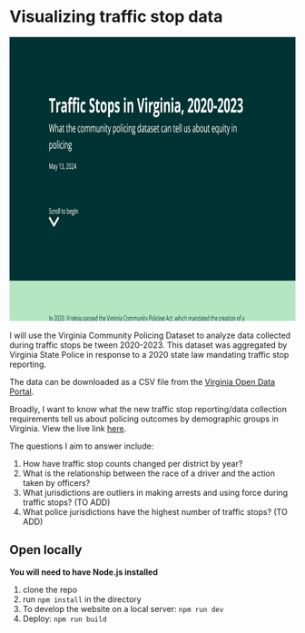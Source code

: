 
# Visualizing traffic stop data

<img src="ezgif.com-animated-gif-maker.gif" width="700" height="500" />

I will use the Virginia Community Policing Dataset to analyze data collected during traffic stops be
tween 2020-2023. This dataset was aggregated by Virginia State Police in response to a 2020 state law
mandating traffic stop reporting.
 
 The data can be downloaded as a CSV file from the [Virginia Open Data Portal](https://data.virginia.gov/dataset/community-policing-data).
 
 Broadly, I want to know what the new traffic stop reporting/data collection requirements tell us
 about policing outcomes by demographic groups in Virginia. View the live link [here](https://sdinesh01.github.io/traffic-stops-va/). 
 
 The questions I aim to answer include:
 
 1. How have traffic stop counts changed per district by year? 
 2. What is the relationship between the race of a driver and the action taken by officers? 
 3. What jurisdictions are outliers in making arrests and using force during traffic stops? (TO ADD)
 4. What police jurisdictions have the highest number of traffic stops? (TO ADD)

## Open locally

**You will need to have Node.js installed**

1. clone the repo
2. run `npm install` in the directory
3. To develop the website on a local server: `npm run dev`
4. Deploy: `npm run build`
